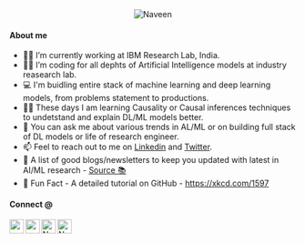 

<!--
### Hello 👋, I'm Naveen Panwar

**panwarnaveen9/panwarnaveen9** is a ✨ _special_ ✨ repository because its `README.md` (this file) appears on your GitHub profile.

Here are some informatics to get you started:

[![Linkedin](https://img.shields.io/badge/Linkedin-0A66C2?style=for-the-badge&logo=Linkedin&logoColor=white)](https://www.linkedin.com/in/panwarnaveen9/)
[![Twitter](https://img.shields.io/badge/Twitter-1DA1F2?style=for-the-badge&logo=Twitter&logoColor=white)](https://twitter.com/panwarnaveen9)
[![Github](https://img.shields.io/badge/Github-181717?style=for-the-badge&logo=Github&logoColor=white)](https://github.com/panwarnaveen9)
[![Google Scholar](https://img.shields.io/badge/Google-Scholar-orange?style=for-the-badge&logoWidth=0.1)]()

<a href="https://twitter.com/panwarnaveen9" target="_blank"> <img align="left" alt="Naveen' Twitter" width="70px" height="25px" src="https://img.shields.io/badge/Twitter-1DA1F2?style=for-the-badge&logo=Twitter&logoColor=white" />
</a>
<a href="https://www.linkedin.com/in/panwarnaveen9/" target="_blank"> <img align="left" alt="Naveen' Linkedin" width="70px"  height="25px" src="https://img.shields.io/badge/Linkedin-0A66C2?style=for-the-badge&logo=Linkedin&logoColor=white" />
</a>
<a href="https://scholar.google.co.in/citations?user=4HBr0nYAAAAJ&hl=en" target="_blank"><img align="left" alt="Naveen' Scholar" height="25px" src="https://img.shields.io/badge/Google-Scholar-blue?style=for-the-badge" /></a>
-->

<div align="center">
  <img src="https://user-images.githubusercontent.com/5768823/124394977-597cae00-dd1f-11eb-8fcf-6fa32644cc55.png" alt="Naveen"/>
</div>


#### About me

- 👨‍🔬 I’m currently working at IBM Research Lab, India. 
- 🧑‍💻 I’m coding for all dephts of Artificial Intelligence models at industry reasearch lab. 
- 💻 I'm buidling entire stack of machine learning and deep learning models, from problems statement to productions. 
- 🧑‍🎓 These days I am learning Causality or Causal inferences techniques to undetstand and explain DL/ML models better.  
- 🌱 You can ask me about various trends in AL/ML or on building full stack of DL models or life of research engineer. 
- 📫 Feel to reach out to me on [Linkedin](https://in.linkedin.com/in/panwarnaveen9) and [Twitter](https://twitter.com/panwarnaveen9).
- 💯 A list of good blogs/newsletters to keep you updated with latest in AI/ML research - [Source 📚](https://www.theinsaneapp.com/2021/04/top-machine-learning-blogs-to-follow-in-2021.html)
- 👻 Fun Fact - A detailed tutorial on GitHub - https://xkcd.com/1597


#### Connect @

<a href="https://www.linkedin.com/in/panwarnaveen9" target="_blank"><img align="left" src="https://img.shields.io/badge/linkedin-%230077B5.svg?&style=for-the-badge&logo=linkedin&logoColor=white" height="25px" /></a>
<a href="https://twitter.com/panwarnaveen9" target="_blank"><img align="left" src="https://img.shields.io/badge/twitter-%231DA1F2.svg?&style=for-the-badge&logo=twitter&logoColor=white" height="25px" /></a>
<a href="https://github.com/panwarnaveen9" target="_blank"><img align="left" alt="Naveen' Github" height="25px" src="https://img.shields.io/badge/Github-181717?style=for-the-badge&logo=Github&logoColor=white" /></a>
<a href="https://scholar.google.co.in/citations?user=4HBr0nYAAAAJ&hl=en" target="_blank"><img align="left" alt="Naveen' Scholar" height="25px" src="https://img.shields.io/badge/Google-Scholar%20-%231572B6.svg?&style=for-the-badge&logoColor=white" /></a>

